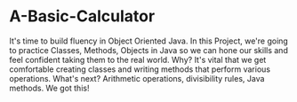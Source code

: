 # A-Basic-Calculator

It's time to build fluency in Object Oriented Java. In this Project, we're going to practice Classes, Methods, Objects in Java so we can hone our skills and feel confident taking them to the real world. Why? It's vital that we get comfortable creating classes and writing methods that perform various operations. What's next? Arithmetic operations, divisibility rules, Java methods. We got this!
